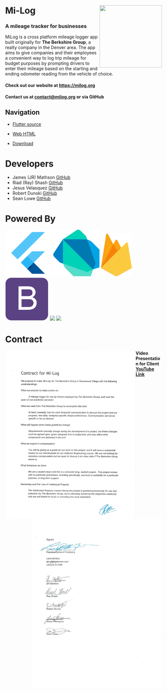 # Mi-Log <img src="https://github.com/seanlowe/milog/blob/master/icons/miLog.png" height=200 width=200 align=right>
### A mileage tracker for businesses
MiLog is a cross platform mileage logger app built originally for **The Berkshire Group**, a realty company in the Denver area. The app aims to give companies and their employees a convenient way to log trip mileage for budget purposes by prompting drivers to enter their mileage based on the starting and ending odometer reading from the vehicle of choice.

#### Check out our website at https://milog.org

#### Contact us at contact@milog.org or via GitHub

## Navigation

+ <a href="https://github.com/seanlowe/milog/tree/master/src/milog" target="_blank">Flutter source</a>
+ <a href="https://github.com/seanlowe/milog/tree/master/web" target="_blank">Web HTML</a>

+ [Download](https://github.com/seanlowe/milog/releases)

# Developers
<ul>
  <li>James (JR) Mathson <a href="https://github.com/sonofmath" target="_blank">GitHub</a></li> 
  <li>Riad (Ray) Shash <a href="https://github.com/Blackbird002" target="_blank">GitHub</a></li>
  <li>Jesus Velasquez <a href="https://github.com/chewy913" target="_blank">GitHub</a></li>
  <li>Robert Dunski <a href="https://github.com/rdunski" target="_blank">GitHub</a></li>
  <li>Sean Lowe <a href="https://github.com/seanlowe" target="_blank">GitHub</a></li>
</ul>

# Powered By

<p align="left">
  <img width="150" src="icons/flutter-logo.png">
  <img width="150" src="icons/dartlang.png">
  <img width="100" src="icons/firebase-flame.png">
  <img width="140" src="icons/bootstrap.png">
  <img width="150" src="https://cdn3.iconfinder.com/data/icons/sociocons/256/github-sociocon.png">
  <img width="150" src="https://www.freeiconspng.com/uploads/heart-icon-14.png">
</p>

# Contract
<p align="center">
  <img align="left" width="420" src="icons/Contract-pg10001.jpg">
  <img align="right" width="420" src="icons/Contract-pg10002.jpg">
</p>


#### Video Presentation for Client <a href="https://www.youtube.com/watch?v=DlVqtwCDjWU" target="_blank">YouTube Link</a>
  

